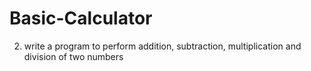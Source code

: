 # Basic-Calculator
2) write a program to perform addition, subtraction, multiplication and division of two numbers
